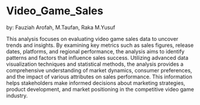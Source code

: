 # Video_Game_Sales
by: Fauziah Arofah, M.Taufan, Raka M.Yusuf

This analysis focuses on evaluating video game sales data to uncover trends and insights. By examining key metrics such as sales figures, release dates, platforms, and regional performance, the analysis aims to identify patterns and factors that influence sales success. Utilizing advanced data visualization techniques and statistical methods, the analysis provides a comprehensive understanding of market dynamics, consumer preferences, and the impact of various attributes on sales performance. This information helps stakeholders make informed decisions about marketing strategies, product development, and market positioning in the competitive video game industry.
